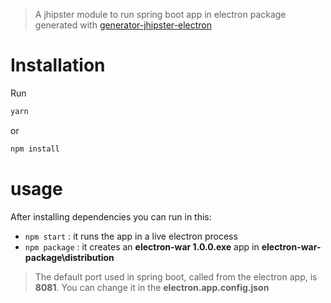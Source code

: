 > A jhipster module to run spring boot app in electron package generated with [generator-jhipster-electron](https://github.com/amanganiello90/generator-jhipster-electron)

# Installation

Run 

```bash
yarn
```

or

```bash
npm install
```


# usage

After installing dependencies you can run in this:

* `npm start` : it runs the app in a live electron process
* `npm package` : it creates an **electron-war 1.0.0.exe** app in **electron-war-package\distribution**

> The default port used in spring boot, called from the electron app, is **8081**. You can change it in the **electron.app.config.json**
